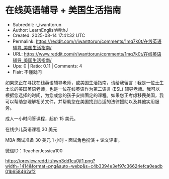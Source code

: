 # 在线英语辅导 + 美国生活指南

- Subreddit: r_iwanttorun
- Author: LearnEnglishWithJ
- Created: 2025-08-14 17:41:32 UTC
- Permalink: https://reddit.com/r/iwanttorun/comments/1mq7k0t/在线英语辅导_美国生活指南/
- URL: https://www.reddit.com/r/iwanttorun/comments/1mq7k0t/在线英语辅导_美国生活指南/
- Ups: 0 | Ratio: 0.11 | Comments: 4
- Flair: 不懂就问


如果您正在寻找在线英语辅导老师，或美国生活指南，请给我留言！我是一位土生土长的美国英语老师，也是一位在线英语作为第二语言
(ESL)
辅导老师。我可以根据您选择的时间，为您或您的孩子安排固定的课程。如果您正考虑移民美国，我可以帮助您理解相关文件，并帮助您在美国找到合适的法律援助以及其他实用服务。

成人一小时问答课程，起价 15 美元。

在线少儿英语课程 30 美元

MBA 面试准备 30 美元 1 小时 - 面试角色扮演 + 论文评审。

微信ID：TeacherJessica100

<https://preview.redd.it/hwn3dd1cu0jf1.png?width=1414&format=png&auto=webp&s=c4b3394e3ef97c36624efca0eadb01b658462af2>

